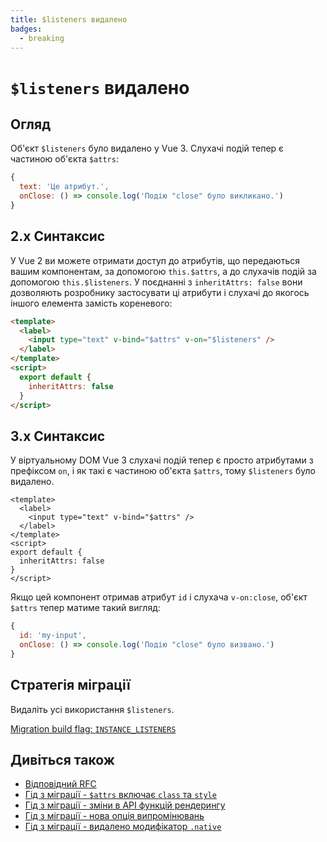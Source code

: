 ```yaml
---
title: $listeners видалено
badges:
  - breaking
---
```


# `$listeners` видалено <MigrationBadges :badges="$frontmatter.badges" />

## Огляд

Об'єкт `$listeners` було видалено у Vue 3. Слухачі подій тепер є частиною об'єкта `$attrs`:

```js
{
  text: 'Це атрибут.',
  onClose: () => console.log('Подію "close" було викликано.')
}
```

## 2.x Синтаксис

У Vue 2 ви можете отримати доступ до атрибутів, що передаються вашим компонентам, за допомогою `this.$attrs`, а до слухачів подій за допомогою `this.$listeners`. 
У поєднанні з `inheritAttrs: false` вони дозволяють розробнику застосувати ці атрибути і слухачі до якогось іншого елемента замість кореневого:

```html
<template>
  <label>
    <input type="text" v-bind="$attrs" v-on="$listeners" />
  </label>
</template>
<script>
  export default {
    inheritAttrs: false
  }
</script>
```

## 3.x Синтаксис

У віртуальному DOM Vue 3 слухачі подій тепер є просто атрибутами з префіксом `on`, і як такі є частиною об'єкта `$attrs`, тому `$listeners` було видалено.

```vue
<template>
  <label>
    <input type="text" v-bind="$attrs" />
  </label>
</template>
<script>
export default {
  inheritAttrs: false
}
</script>
```

Якщо цей компонент отримав атрибут `id` і слухача `v-on:close`, об'єкт `$attrs` тепер матиме такий вигляд:

```js
{
  id: 'my-input',
  onClose: () => console.log('Подію "close" було визвано.')
}
```

## Стратегія міграції

Видаліть усі використання `$listeners`.

[Migration build flag: `INSTANCE_LISTENERS`](../migration-build.html#compat-configuration)

## Дивіться також

- [Відповідний RFC](https://github.com/vuejs/rfcs/blob/master/active-rfcs/0031-attr-fallthrough.md)
- [Гід з міграції - `$attrs` включає `class` та `style` ](./attrs-includes-class-style.md)
- [Гід з міграції - зміни в API функцій рендерингу](./render-function-api.md)
- [Гід з міграції - нова опція випромінювань](./emits-option.md)
- [Гід з міграції - видалено модифікатор `.native`](./v-on-native-modifier-removed.md)
